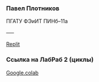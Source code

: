 ### Павел Плотников
ПГАТУ ФЭиИТ ПИНб–11а

–––

[Replit](https://replit.com/@LevapTon)

### Ссылка на ЛабРаб 2 (циклы)
[Google.colab](https://colab.research.google.com/drive/1Bavw77ObYkCrgFx6cB1fL0wheWQiZXAu?usp=sharing)
